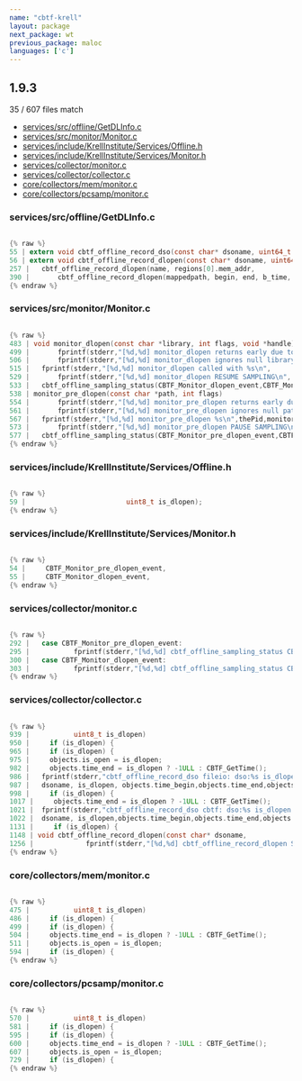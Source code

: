 ```yaml
---
name: "cbtf-krell"
layout: package
next_package: wt
previous_package: maloc
languages: ['c']
---
```

## 1.9.3
35 / 607 files match

 - [services/src/offline/GetDLInfo.c](#servicessrcofflinegetdlinfoc)
 - [services/src/monitor/Monitor.c](#servicessrcmonitormonitorc)
 - [services/include/KrellInstitute/Services/Offline.h](#servicesincludekrellinstituteservicesofflineh)
 - [services/include/KrellInstitute/Services/Monitor.h](#servicesincludekrellinstituteservicesmonitorh)
 - [services/collector/monitor.c](#servicescollectormonitorc)
 - [services/collector/collector.c](#servicescollectorcollectorc)
 - [core/collectors/mem/monitor.c](#corecollectorsmemmonitorc)
 - [core/collectors/pcsamp/monitor.c](#corecollectorspcsampmonitorc)

### services/src/offline/GetDLInfo.c

```c

{% raw %}
55 | extern void cbtf_offline_record_dso(const char* dsoname, uint64_t begin, uint64_t end, uint8_t is_dlopen);
56 | extern void cbtf_offline_record_dlopen(const char* dsoname, uint64_t begin, uint64_t end, uint64_t b_time, uint64_t e_time);
257 | 	cbtf_offline_record_dlopen(name, regions[0].mem_addr,
390 | 	    cbtf_offline_record_dlopen(mappedpath, begin, end, b_time, e_time);
{% endraw %}

```
### services/src/monitor/Monitor.c

```c

{% raw %}
483 | void monitor_dlopen(const char *library, int flags, void *handle)
499 | 	    fprintf(stderr,"[%d,%d] monitor_dlopen returns early due to in mpi init\n",thePid,monitor_get_thread_num());
506 | 	    fprintf(stderr,"[%d,%d] monitor_dlopen ignores null library name\n",thePid,monitor_get_thread_num());
515 | 	fprintf(stderr,"[%d,%d] monitor_dlopen called with %s\n",
529 | 	    fprintf(stderr,"[%d,%d] monitor_dlopen RESUME SAMPLING\n",
533 | 	cbtf_offline_sampling_status(CBTF_Monitor_dlopen_event,CBTF_Monitor_Resumed);
538 | monitor_pre_dlopen(const char *path, int flags)
554 | 	    fprintf(stderr,"[%d,%d] monitor_pre_dlopen returns early due to in mpi init\n",thePid,monitor_get_thread_num());
561 | 	    fprintf(stderr,"[%d,%d] monitor_pre_dlopen ignores null path\n",thePid,monitor_get_thread_num());
567 | 	fprintf(stderr,"[%d,%d] monitor_pre_dlopen %s\n",thePid,monitor_get_thread_num(),path);
573 | 	    fprintf(stderr,"[%d,%d] monitor_pre_dlopen PAUSE SAMPLING\n",
577 | 	cbtf_offline_sampling_status(CBTF_Monitor_pre_dlopen_event,CBTF_Monitor_Paused);
{% endraw %}

```
### services/include/KrellInstitute/Services/Offline.h

```c

{% raw %}
59 |                         uint8_t is_dlopen);
{% endraw %}

```
### services/include/KrellInstitute/Services/Monitor.h

```c

{% raw %}
54 |     CBTF_Monitor_pre_dlopen_event,
55 |     CBTF_Monitor_dlopen_event,
{% endraw %}

```
### services/collector/monitor.c

```c

{% raw %}
292 | 	case CBTF_Monitor_pre_dlopen_event:
295 | 	        fprintf(stderr,"[%d,%d] cbtf_offline_sampling_status CBTF_Monitor_pre_dlopen_event NOOP status:%s\n",
300 | 	case CBTF_Monitor_dlopen_event:
303 | 	        fprintf(stderr,"[%d,%d] cbtf_offline_sampling_status CBTF_Monitor_dlopen_event NOOP status:%s\n",
{% endraw %}

```
### services/collector/collector.c

```c

{% raw %}
939 | 			uint8_t is_dlopen)
950 |     if (is_dlopen) {
965 |     if (is_dlopen) {
975 |     objects.is_open = is_dlopen;
982 |     objects.time_end = is_dlopen ? -1ULL : CBTF_GetTime();
986 | 	fprintf(stderr,"cbtf_offline_record_dso fileio: dso:%s is_dlopen:%d time_begin:%ld time_end:%ld addr_begin:%lx addr_end:%lx is_exe:%d\n",
987 | 	dsoname, is_dlopen, objects.time_begin,objects.time_end,objects.addr_begin,objects.addr_end,objects.is_executable);
998 |     if (is_dlopen) {
1017 |     objects.time_end = is_dlopen ? -1ULL : CBTF_GetTime();
1021 | 	fprintf(stderr,"cbtf_offline_record_dso cbtf: dso:%s is_dlopen:%d time_begin:%ld time_end:%ld addr_begin:%lx addr_end:%lx is_exe:%d\n",
1022 | 	dsoname, is_dlopen,objects.time_begin,objects.time_end,objects.range.begin,objects.range.end,objects.is_executable);
1131 |     if (is_dlopen) {
1148 | void cbtf_offline_record_dlopen(const char* dsoname,
1256 |             fprintf(stderr,"[%d,%d] cbtf_offline_record_dlopen SENDS OBJS for %s:%lld:%lld:%d:%d\n",
{% endraw %}

```
### core/collectors/mem/monitor.c

```c

{% raw %}
475 | 			uint8_t is_dlopen)
486 |     if (is_dlopen) {
499 |     if (is_dlopen) {
504 |     objects.time_end = is_dlopen ? -1ULL : CBTF_GetTime();
511 |     objects.is_open = is_dlopen;
594 |     if (is_dlopen) {
{% endraw %}

```
### core/collectors/pcsamp/monitor.c

```c

{% raw %}
570 | 			uint8_t is_dlopen)
581 |     if (is_dlopen) {
595 |     if (is_dlopen) {
600 |     objects.time_end = is_dlopen ? -1ULL : CBTF_GetTime();
607 |     objects.is_open = is_dlopen;
729 |     if (is_dlopen) {
{% endraw %}

```